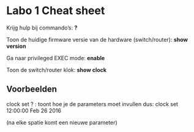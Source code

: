 
# Labo 1 Cheat sheet

Krijg hulp bij commando’s: **?**

Toon de huidige firmware versie van de hardware (switch/router): **show version**

Ga naar privileged EXEC mode: **enable**

Toon de switch/router klok: **show clock**

Voorbeelden
---------------------------------------------------------------
clock set ? : toont hoe je de parameters moet invullen
dus: clock set 12:00:00 Feb 26 2016

(na elke spatie komt een nieuwe parameter)


